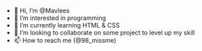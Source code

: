 - 👋 Hi, I’m @Mavlees
- 👀 I’m interested in programming
- 🌱 I’m currently learning HTML & CSS
- 💞️ I’m looking to collaborate on some project to level up my skill
- 📫 How to reach me (@98_missme) 

<!---
Mavlees/Mavlees is a ✨ special ✨ repository because its `README.md` (this file) appears on your GitHub profile.
You can click the Preview link to take a look at your changes.
--->
